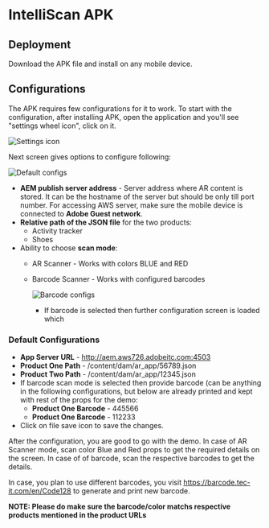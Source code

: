 # IntelliScan APK

## Deployment
Download the APK file and install on any mobile device.

## Configurations
The APK requires few configurations for it to work. To start with the configuration, after installing APK, open the application and you'll see "settings wheel icon", click on it.

![Settings icon](https://git.corp.adobe.com/coe/IntelliScan/blob/master/apk/images/config.png)

Next screen gives options to configure following:

![Default configs](https://git.corp.adobe.com/coe/IntelliScan/blob/master/apk/images/config1.png)

* **AEM publish server address** - Server address where AR content is stored. It can be the hostname of the server but should be only till port number. For accessing AWS server, make sure the mobile device is connected to **Adobe Guest network**.
* **Relative path of the JSON file** for the two products:
  * Activity tracker 
  * Shoes 
* Ability to choose **scan mode**:
  * AR Scanner - Works with colors BLUE and RED
  * Barcode Scanner   - Works with configured barcodes
  
    ![Barcode configs](https://git.corp.adobe.com/coe/IntelliScan/blob/master/apk/images/barcode_config.png)
    * If barcode is selected then further configuration screen is loaded which 

### Default Configurations

* **App Server URL** - http://aem.aws726.adobeitc.com:4503
* **Product One Path** - /content/dam/ar_app/56789.json
* **Product Two Path** - /content/dam/ar_app/12345.json
* If barcode scan mode is selected then provide barcode (can be anything in the following configurations, but below are already printed and kept with rest of the props for the demo:
  * **Product One Barcode** - 445566
  * **Product One Barcode** - 112233
* Click on file save icon to save the changes.

After the configuration, you are good to go with the demo. In case of AR Scanner mode, scan color Blue and Red props to get the required details on the screen. In case of of barcode, scan the respective barcodes to get the details. 

In case, you plan to use different barcodes, you visit https://barcode.tec-it.com/en/Code128 to generate and print new barcode. 

**NOTE: Please do make sure the barcode/color matchs respective products mentioned in the product URLs**

